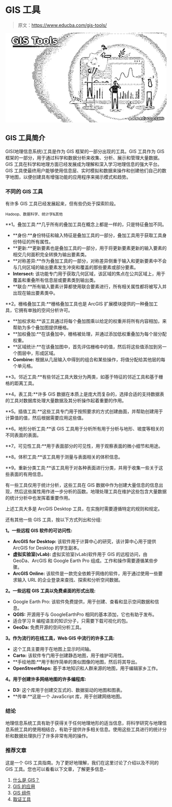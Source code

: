 # GIS 工具

> 原文：<https://www.educba.com/gis-tools/>

![GIS Tools](img/358c4fdd76535633778a4cb305780466.png)



## GIS 工具简介

GIS(地理信息系统)工具是作为 GIS 框架的一部分出现的工具。GIS 工具作为 GIS 框架的一部分，用于通过科学和数据分析来收集、分析、展示和管理大量数据。GIS 工具在科学和地理方面已经发展成为理解和深入学习地理信息的强大平台。GIS 工具使最终用户能够使用信息层、实时模拟和数据来操作和创建他们自己的数字地图，以便创建具有增强功能的应用程序来揭示模式和趋势。

### 不同的 GIS 工具

有许多 GIS 工具已经发展起来，但有些仍处于探索阶段。

<small>Hadoop、数据科学、统计学&其他</small>

**1。叠加工具:**几乎所有的叠加工具在概念上都是一样的，只是特征叠加不同。

*   **身份:**身份特征和输入特征是叠加工具的一部分，叠加工具用于获取工具身份特征的所有属性。
*   **更新:**更新要素也是叠加工具的一部分，用于将更新要素更新的输入要素的相交几何面积完全转换为输出要素类。
*   **对称差异:**作为叠加工具的一部分，对称差异侧重于输入和更新要素中不会与几何区域的输出要素发生冲突和覆盖的那些要素或部分要素。
*   **Intersect:** 该功能专门用于获取几何区域，该区域的焦点在公共区域上，用于覆盖和重叠所有信息层或要素类到输出类。
*   **联合:**所有输入要素计算都使用联合要素进行，所有相关属性都将被写入并出现在输出要素类中。

**2。栅格叠加工具:**栅格叠加工具也是 ArcGIS 扩展模块提供的一种叠加工具，它拥有单独的空间分析许可。

*   **加权求和:**该工具通过将每个叠加图乘以给定的权重并将所有内容相加，来帮助为多个叠加图提供栅格。
*   **加权叠加:**在该叠加中，栅格被处理，并通过添加低权重叠加为每个层分配权重。
*   **区域统计:**在该叠加图中，首先评估栅格中的值，然后将这些值添加到另一个图层中，形成区域。
*   **Combine:** 根据从几层输入中得到的组合和某些操作，将值分配给其他层的每个单元格。

**3。邻近工具:**有些邻近工具大致分为两类，如基于特征的邻近工具和基于栅格的距离工具。

**4。表工具:**许多 GIS 数据在本质上是庞大而复杂的，选择合适的支持数据表的工具对数据库处理大量数据及其分析操作起着重要的作用。

**5。插值工具:**这些工具专门用于按照要求的方式创建曲面，并帮助创建用于计算值的值，然后根据需要应用这些值。

**6。地形分析工具:**该 GIS 工具用于分析所有用于分析与地形、坡度等相关的不同表面的表面。

**7。可见性工具:**用于表面部分的可见性，用于观察表面的微小细节和用途。

**8。体积工具:**该工具用于测量与表面相关的体积信息。

**9。重新分类工具:**该工具用于对各种表面进行分类，并用于收集一些关于这些表面的有用信息。

有一些工具仅用于统计分析，这些工具在 GIS 数据中作为创建大量信息的信息出现，然后这些属性用作进一步分析的函数。地理处理工具在维护这些包含大量数据的统计分析中也发挥着重要作用。

上述工具大多是 ArcGIS Desktop 工具，在实施时需要遵循特定的规则和规定。

还有其他一些 GIS 工具，按以下方式列出和分组:

**1。一些远程 GIS 软件的可访问性:**

*   **ArcGIS for Desktop:** 该软件用于计算中心的研究，该计算中心用于提供 ArcGIS for Desktop 的学生副本。
*   **虚拟实验室(vLab):** 虚拟实验室(vLab)软件用于 GIS 的远程访问，由 GeoDa、ArcGIS 和 Google Earth Pro 组成。工作和操作需要遵循某些步骤。
*   **ArcGIS Online:** 该软件是一款完全依赖于网络的软件，用于通过使用一些要求输入 URL 的企业登录来查找、探索和分析空间数据。

**2。一些远程 GIS 工具以免费桌面的形式出现:**

*   Google Earth Pro: 该软件免费提供，用于创建、查看和显示空间数据和信息。
*   **QGIS:** 开源用于与 GoogleEarthPro 相同的基本添加，它也有助于发布。
*   适合学习 R 编程语言的知识分子，只需要下载可视化的包。
*   **GeoDa:** 免费开源的空间分析工具。

**3。作为流行的在线工具，Web GIS 中流行的许多工具:**

*   这个工具主要用于在地图上显示时间轴。
*   **Carto:** 该软件专门用于创建静态地图，用于维护可用性。
*   **手绘地图:**用于制作简单的类似图像的地图，然后将其导出。
*   **OpenStreetMaps:** 基于本地知识和人群来源的地图，用于编辑家乡工作。

**4。用于创建许多网络地图的许多编程库:**

*   **D3:** 这个库用于创建交互式的、数据驱动的地图和图表。
*   **传单:**这是一个 JavaScript 库，用于创建网络地图。

### 结论

地理信息系统工具有助于获得关于任何地理地形的适当信息，将科学研究与地理信息系统工具的使用相结合，有助于提供许多相关信息。使用这些工具进行的统计分析和数据处理执行了许多非常有用的操作。

### 推荐文章

这是一个 GIS 工具指南。为了更好地理解，我们在这里讨论了介绍以及不同的 GIS 工具。您也可以看看以下文章，了解更多信息–

1.  [什么是 GIS？](https://www.educba.com/what-is-gis/)
2.  [GIS 的应用](https://www.educba.com/applications-of-gis/)
3.  [GIS 组件](https://www.educba.com/gis-components/)
4.  [取证工具](https://www.educba.com/forensic-tools/)